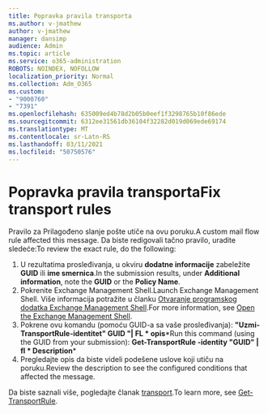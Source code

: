 ```yaml
---
title: Popravka pravila transporta
ms.author: v-jmathew
author: v-jmathew
manager: dansimp
audience: Admin
ms.topic: article
ms.service: o365-administration
ROBOTS: NOINDEX, NOFOLLOW
localization_priority: Normal
ms.collection: Adm_O365
ms.custom:
- "9000760"
- "7391"
ms.openlocfilehash: 635009ed4b78d2b05b0eef1f3298765b10f86ede
ms.sourcegitcommit: 6312ee31561db36104f32282d019d069ede69174
ms.translationtype: MT
ms.contentlocale: sr-Latn-RS
ms.lasthandoff: 03/11/2021
ms.locfileid: "50750576"
---
```

# <a name="fix-transport-rules"></a><span data-ttu-id="7b39b-102">Popravka pravila transporta</span><span class="sxs-lookup"><span data-stu-id="7b39b-102">Fix transport rules</span></span>

<span data-ttu-id="7b39b-103">Pravilo za Prilagođeno slanje pošte utiče na ovu poruku.</span><span class="sxs-lookup"><span data-stu-id="7b39b-103">A custom mail flow rule affected this message.</span></span> <span data-ttu-id="7b39b-104">Da biste redigovali tačno pravilo, uradite sledeće:</span><span class="sxs-lookup"><span data-stu-id="7b39b-104">To review the exact rule, do the following:</span></span>

1. <span data-ttu-id="7b39b-105">U rezultatima prosleđivanja, u okviru **dodatne informacije** zabeležite **GUID** ili **ime smernica**.</span><span class="sxs-lookup"><span data-stu-id="7b39b-105">In the submission results, under **Additional information**, note the **GUID** or the **Policy Name**.</span></span>
2. <span data-ttu-id="7b39b-106">Pokrenite Exchange Management Shell.</span><span class="sxs-lookup"><span data-stu-id="7b39b-106">Launch Exchange Management Shell.</span></span> <span data-ttu-id="7b39b-107">Više informacija potražite u članku [Otvaranje programskog dodatka Exchange Management Shell](https://go.microsoft.com/fwlink/?linkid=2101432).</span><span class="sxs-lookup"><span data-stu-id="7b39b-107">For more information, see [Open the Exchange Management Shell](https://go.microsoft.com/fwlink/?linkid=2101432).</span></span>
3. <span data-ttu-id="7b39b-108">Pokrene ovu komandu (pomoću GUID-a sa vaše prosleđivanja):  **"Uzmi-TransportRule-identitet" GUID "| FL \* opis**\*</span><span class="sxs-lookup"><span data-stu-id="7b39b-108">Run this command (using the GUID from your submission):  **Get-TransportRule -identity "GUID" | fl \* Description**\*</span></span>
4. <span data-ttu-id="7b39b-109">Pregledajte opis da biste videli podešene uslove koji utiču na poruku.</span><span class="sxs-lookup"><span data-stu-id="7b39b-109">Review the description to see the configured conditions that affected the message.</span></span>

<span data-ttu-id="7b39b-110">Da biste saznali više, pogledajte članak [transport](https://go.microsoft.com/fwlink/?linkid=2101523).</span><span class="sxs-lookup"><span data-stu-id="7b39b-110">To learn more, see [Get-TransportRule](https://go.microsoft.com/fwlink/?linkid=2101523).</span></span>
